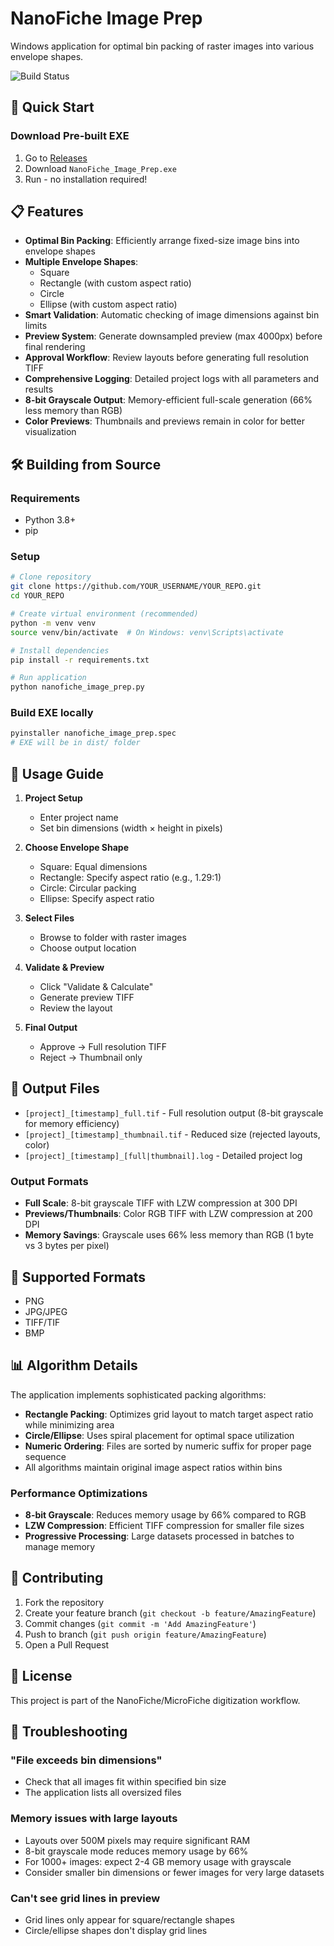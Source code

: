 # NanoFiche Image Prep

Windows application for optimal bin packing of raster images into various envelope shapes.

![Build Status](https://github.com/YOUR_USERNAME/YOUR_REPO/actions/workflows/build-exe.yml/badge.svg)

## 🚀 Quick Start

### Download Pre-built EXE
1. Go to [Releases](https://github.com/YOUR_USERNAME/YOUR_REPO/releases)
2. Download `NanoFiche_Image_Prep.exe`
3. Run - no installation required!

## 📋 Features

- **Optimal Bin Packing**: Efficiently arrange fixed-size image bins into envelope shapes
- **Multiple Envelope Shapes**: 
  - Square
  - Rectangle (with custom aspect ratio)
  - Circle
  - Ellipse (with custom aspect ratio)
- **Smart Validation**: Automatic checking of image dimensions against bin limits
- **Preview System**: Generate downsampled preview (max 4000px) before final rendering
- **Approval Workflow**: Review layouts before generating full resolution TIFF
- **Comprehensive Logging**: Detailed project logs with all parameters and results
- **8-bit Grayscale Output**: Memory-efficient full-scale generation (66% less memory than RGB)
- **Color Previews**: Thumbnails and previews remain in color for better visualization

## 🛠️ Building from Source

### Requirements
- Python 3.8+
- pip

### Setup
```bash
# Clone repository
git clone https://github.com/YOUR_USERNAME/YOUR_REPO.git
cd YOUR_REPO

# Create virtual environment (recommended)
python -m venv venv
source venv/bin/activate  # On Windows: venv\Scripts\activate

# Install dependencies
pip install -r requirements.txt

# Run application
python nanofiche_image_prep.py
```

### Build EXE locally
```bash
pyinstaller nanofiche_image_prep.spec
# EXE will be in dist/ folder
```

## 📖 Usage Guide

1. **Project Setup**
   - Enter project name
   - Set bin dimensions (width × height in pixels)
   
2. **Choose Envelope Shape**
   - Square: Equal dimensions
   - Rectangle: Specify aspect ratio (e.g., 1.29:1)
   - Circle: Circular packing
   - Ellipse: Specify aspect ratio

3. **Select Files**
   - Browse to folder with raster images
   - Choose output location

4. **Validate & Preview**
   - Click "Validate & Calculate"
   - Generate preview TIFF
   - Review the layout

5. **Final Output**
   - Approve → Full resolution TIFF
   - Reject → Thumbnail only

## 📁 Output Files

- `[project]_[timestamp]_full.tif` - Full resolution output (8-bit grayscale for memory efficiency)
- `[project]_[timestamp]_thumbnail.tif` - Reduced size (rejected layouts, color)
- `[project]_[timestamp]_[full|thumbnail].log` - Detailed project log

### Output Formats
- **Full Scale**: 8-bit grayscale TIFF with LZW compression at 300 DPI
- **Previews/Thumbnails**: Color RGB TIFF with LZW compression at 200 DPI
- **Memory Savings**: Grayscale uses 66% less memory than RGB (1 byte vs 3 bytes per pixel)

## 🔧 Supported Formats

- PNG
- JPG/JPEG
- TIFF/TIF
- BMP

## 📊 Algorithm Details

The application implements sophisticated packing algorithms:

- **Rectangle Packing**: Optimizes grid layout to match target aspect ratio while minimizing area
- **Circle/Ellipse**: Uses spiral placement for optimal space utilization
- **Numeric Ordering**: Files are sorted by numeric suffix for proper page sequence
- All algorithms maintain original image aspect ratios within bins

### Performance Optimizations
- **8-bit Grayscale**: Reduces memory usage by 66% compared to RGB
- **LZW Compression**: Efficient TIFF compression for smaller file sizes
- **Progressive Processing**: Large datasets processed in batches to manage memory

## 🤝 Contributing

1. Fork the repository
2. Create your feature branch (`git checkout -b feature/AmazingFeature`)
3. Commit changes (`git commit -m 'Add AmazingFeature'`)
4. Push to branch (`git push origin feature/AmazingFeature`)
5. Open a Pull Request

## 📄 License

This project is part of the NanoFiche/MicroFiche digitization workflow.

## 🐛 Troubleshooting

### "File exceeds bin dimensions"
- Check that all images fit within specified bin size
- The application lists all oversized files

### Memory issues with large layouts
- Layouts over 500M pixels may require significant RAM
- 8-bit grayscale mode reduces memory usage by 66%
- For 1000+ images: expect 2-4 GB memory usage with grayscale
- Consider smaller bin dimensions or fewer images for very large datasets

### Can't see grid lines in preview
- Grid lines only appear for square/rectangle shapes
- Circle/ellipse shapes don't display grid lines